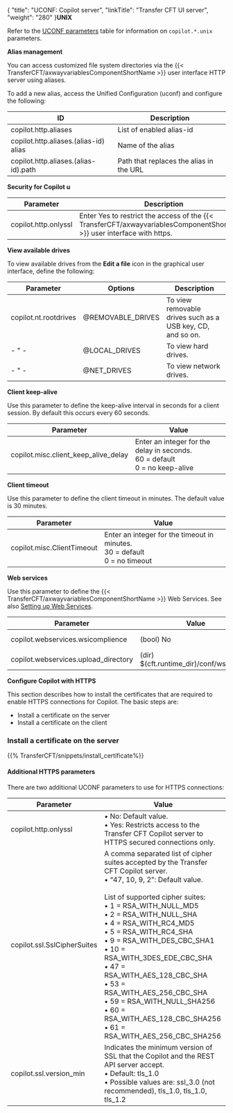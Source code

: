 {
    "title": "UCONF: Copilot server",
    "linkTitle": "Transfer CFT UI server",
    "weight": "280"
}****UNIX****

Refer to the [UCONF parameters](../uconf_directory) table for information on `copilot.*.unix `parameters.

****Alias management****

You can access customized file system directories via the {{< TransferCFT/axwayvariablesComponentShortName  >}} user interface HTTP server using aliases.

To add a new alias, access the Unified Configuration (uconf) and configure the following:


| ID  | Description  |
| --- | --- |
| copilot.http.aliases  | List of enabled alias-id  |
| copilot.http.aliases.(alias-id) alias  | Name of the alias  |
| copilot.http.aliases.(alias-id).path  | Path that replaces the alias in the URL  |


****Security for Cop**i**lot u****


| Parameter  | Description  |
| --- | --- |
| copilot.http.onlyssl  | Enter Yes to restrict the access of the {{< TransferCFT/axwayvariablesComponentShortName  >}} user interface with https.  |


****View available drives****

To view available drives from the ****Edit a file**** icon in the graphical user interface, define the following:


| Parameter  | Options  | Description  |
| --- | --- | --- |
| copilot.nt.rootdrives  | @REMOVABLE_DRIVES  | To view removable drives such as a USB key, CD, and so on.  |
| - &quot; -  | @LOCAL_DRIVES  | To view hard drives.  |
| - &quot; -  | @NET_DRIVES  | To view network drives.  |


****Client keep-alive****

Use this parameter to define the keep-alive interval in seconds for a client session. By default this occurs every 60 seconds.


| Parameter  | Value  |
| --- | --- |
| copilot.misc.client_keep_alive_delay  | Enter an integer for the delay in seconds.<br/> 60 = default<br/> 0 = no keep-alive |


****Client timeout****

Use this parameter to define the client timeout in minutes. The default value is 30 minutes.


| Parameter  | Value  |
| --- | --- |
| copilot.misc.ClientTimeout  | Enter an integer for the timeout in minutes.<br/> 30 = default<br/> 0 = no timeout |


****Web services****

Use this parameter to define the {{< TransferCFT/axwayvariablesComponentShortName  >}} Web Services. See also [Setting up Web Services](../../../cft_intro_install/about_this_document_ibmi/using_apis/about_web_services).


| Parameter  | Value  | Former value  |
| --- | --- | --- |
| copilot.webservices.wsicomplience  | (bool) No  | [WEBSERVICES] WsiComplience  |
| copilot.webservices.upload_directory  | (dir) $(cft.runtime_dir)/conf/ws_upload  | NA  |


****Configure Copilot with HTTPS****

This section describes how to install the certificates that are required to enable HTTPS connections for Copilot. The basic steps are:

- Install a certificate on the server
- Install a certificate on the client

### Install a certificate on the server

{{% TransferCFT/snippets/install_certificate%}}

#### Additional HTTPS parameters

There are two additional UCONF parameters to use for HTTPS connections:


| Parameter | Value |
| --- | --- |
| copilot.http.onlyssl |  • No: Default value.<br/> • Yes: Restricts access to the Transfer CFT Copilot server to HTTPS secured connections only. |
| <span id="copilot.ssl.SslCipherSuites"></span>copilot.ssl.SslCipherSuites<br/>  | A comma separated list of cipher suites accepted by the Transfer CFT Copilot server.<br/> • “47, 10, 9, 2”: Default value.<br/> <br/> List of supported cipher suites:<br/> • 1 = RSA_WITH_NULL_MD5<br/> • 2 = RSA_WITH_NULL_SHA<br/> • 4 = RSA_WITH_RC4_MD5<br/> • 5 = RSA_WITH_RC4_SHA<br/> • 9 = RSA_WITH_DES_CBC_SHA1<br/> • 10 = RSA_WITH_3DES_EDE_CBC_SHA<br/> • 47 = RSA_WITH_AES_128_CBC_SHA<br/> • 53 = RSA_WITH_AES_256_CBC_SHA<br/> • 59 = RSA_WITH_NULL_SHA256<br/> • 60 = RSA_WITH_AES_128_CBC_SHA256<br/> • 61 = RSA_WITH_AES_256_CBC_SHA256 |
| copilot.ssl.version_min  | Indicates the minimum version of SSL that the Copilot and the REST API server accept.<br/> • Default: tls_1.0<br/> • Possible values are: ssl_3.0 (not recommended), tls_1.0, tls_1.0, tls_1.2 |

